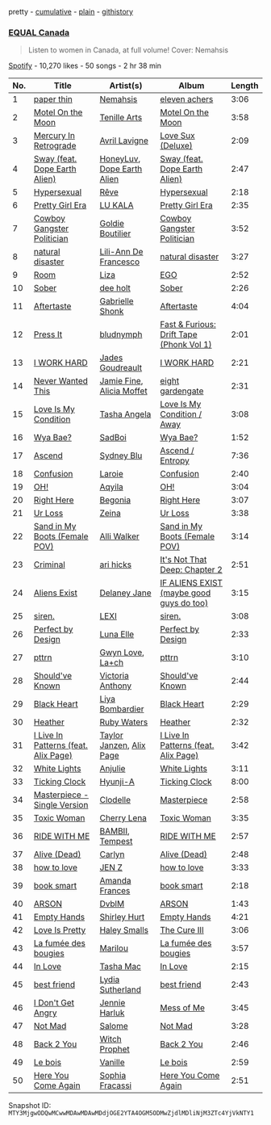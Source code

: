 pretty - [cumulative](/playlists/cumulative/37i9dQZF1DX3vtLopew4fC.md) - [plain](/playlists/plain/37i9dQZF1DX3vtLopew4fC) - [githistory](https://github.githistory.xyz/mackorone/spotify-playlist-archive/blob/main/playlists/plain/37i9dQZF1DX3vtLopew4fC)

### [EQUAL Canada](https://open.spotify.com/playlist/37i9dQZF1DX3vtLopew4fC)

> Listen to women in Canada, at full volume! Cover: Nemahsis

[Spotify](https://open.spotify.com/user/spotify) - 10,270 likes - 50 songs - 2 hr 38 min

| No. | Title | Artist(s) | Album | Length |
|---|---|---|---|---|
| 1 | [paper thin](https://open.spotify.com/track/4NevvmFYtCLxRvhAcNVhOB) | [Nemahsis](https://open.spotify.com/artist/3IoGpeLyopeqGwiD4Nnt1f) | [eleven achers](https://open.spotify.com/album/5D2AToXPxIC5cBdbdOXHsM) | 3:06 |
| 2 | [Motel On the Moon](https://open.spotify.com/track/1s6081YVpuKRS4cZp5zyne) | [Tenille Arts](https://open.spotify.com/artist/0gSAxSvAApQc71cTpoXDFu) | [Motel On the Moon](https://open.spotify.com/album/6Pbmoox4o7GVCyQDkgOWaX) | 3:58 |
| 3 | [Mercury In Retrograde](https://open.spotify.com/track/5myAAZYPPELEl2aiGoW0sx) | [Avril Lavigne](https://open.spotify.com/artist/0p4nmQO2msCgU4IF37Wi3j) | [Love Sux \(Deluxe\)](https://open.spotify.com/album/6RmbogR9qpWasS4ZNa7cuK) | 2:09 |
| 4 | [Sway \(feat\. Dope Earth Alien\)](https://open.spotify.com/track/0KgDKuaHnbZOzz8adnnfxd) | [HoneyLuv](https://open.spotify.com/artist/1sl3gVNz3Nxd4poA8f76sl), [Dope Earth Alien](https://open.spotify.com/artist/2wajUFt1bQDrz8A73tQrkN) | [Sway \(feat\. Dope Earth Alien\)](https://open.spotify.com/album/5TFBzrKDfvyAfqfkWiqETf) | 2:47 |
| 5 | [Hypersexual](https://open.spotify.com/track/1E4xwLdAIpyfiwvu4GKgTc) | [Rêve](https://open.spotify.com/artist/06vEAqcicwoSBw85e8biJx) | [Hypersexual](https://open.spotify.com/album/4Tvc60Tmm2H1gqVJFgkK92) | 2:18 |
| 6 | [Pretty Girl Era](https://open.spotify.com/track/3w6JB9UckmYZBn4Tsq2kpM) | [LU KALA](https://open.spotify.com/artist/5R1cUyk9ysrruOo4ErpGjg) | [Pretty Girl Era](https://open.spotify.com/album/6G32ymoo3YjIUKVMGIKJUY) | 2:35 |
| 7 | [Cowboy Gangster Politician](https://open.spotify.com/track/3imw8kF7wpq1oxYqHw4COo) | [Goldie Boutilier](https://open.spotify.com/artist/392WuM1Yb4QRI0GG4epyn5) | [Cowboy Gangster Politician](https://open.spotify.com/album/1qdHYrgw9RqJJ6AzBDelnc) | 3:52 |
| 8 | [natural disaster](https://open.spotify.com/track/3Hr1xXijRLlKRUJl94QNxQ) | [Lili\-Ann De Francesco](https://open.spotify.com/artist/5oWPqJjzXP3A0RCsASbEbA) | [natural disaster](https://open.spotify.com/album/7hpW9IBCs3sYzD6L6AhOr4) | 3:27 |
| 9 | [Room](https://open.spotify.com/track/35wU3ihUZ1RnFPW1Q5NGvT) | [Liza](https://open.spotify.com/artist/7CeUn1UNtIFSZIIBNXV8jk) | [EGO](https://open.spotify.com/album/6s7rkUQ60j8BI4CGDgmxBZ) | 2:52 |
| 10 | [Sober](https://open.spotify.com/track/577ctFaEJqAL9gdo2Gx63x) | [dee holt](https://open.spotify.com/artist/4PGmuxahHxpeLAGrR6ygKL) | [Sober](https://open.spotify.com/album/6i3ypMIWdzE0YeFHw84Yh9) | 2:26 |
| 11 | [Aftertaste](https://open.spotify.com/track/5GKjhaWuwqihFMFrkDvaSH) | [Gabrielle Shonk](https://open.spotify.com/artist/5Vj7LABYdzz3ZBt1EhDIoQ) | [Aftertaste](https://open.spotify.com/album/3iO7HUJINMe5sefNeXTNYB) | 4:04 |
| 12 | [Press It](https://open.spotify.com/track/3y71AHtNzmdBOLuUFz9buu) | [bludnymph](https://open.spotify.com/artist/7GwwoezwdbKvUaNgtg51pX) | [Fast & Furious: Drift Tape \(Phonk Vol 1\)](https://open.spotify.com/album/1XJGiLPpejKHhzovCVpQUY) | 2:01 |
| 13 | [I WORK HARD](https://open.spotify.com/track/6dq3CmViOjZMo6w3LTP9F3) | [Jades Goudreault](https://open.spotify.com/artist/1LFfKkCrn95l1ZuxCNa3yN) | [I WORK HARD](https://open.spotify.com/album/2rlKx83o6Wt4QOAYFn6Nkd) | 2:21 |
| 14 | [Never Wanted This](https://open.spotify.com/track/1OayqR9ZUXeGJvUbKdeoaR) | [Jamie Fine](https://open.spotify.com/artist/4uwJ3NRArTb8VlKbuAFyFG), [Alicia Moffet](https://open.spotify.com/artist/5ph9A8j6xyDlLNZTqYgNV1) | [eight gardengate](https://open.spotify.com/album/4544NYUPO0Rafsdk4ctFr6) | 2:31 |
| 15 | [Love Is My Condition](https://open.spotify.com/track/7JMIWkV5UaYvXFjNk0Dw0B) | [Tasha Angela](https://open.spotify.com/artist/55icKM7WkjXWnyfvCTlqbk) | [Love Is My Condition / Away](https://open.spotify.com/album/5Yyqtdm1bLpOij6ISgvG8K) | 3:08 |
| 16 | [Wya Bae?](https://open.spotify.com/track/0W7CJpqHpFj5j7lqQXtT4M) | [SadBoi](https://open.spotify.com/artist/7kpAW7boBJFRFCMydZpjUd) | [Wya Bae?](https://open.spotify.com/album/1YDPIDKH7w6OsB7klLA75n) | 1:52 |
| 17 | [Ascend](https://open.spotify.com/track/5npjPPmvxzqb7EFYTzxf9p) | [Sydney Blu](https://open.spotify.com/artist/2Js5903erwUWbAijR6A8rb) | [Ascend / Entropy](https://open.spotify.com/album/2Yq9TefvZ8BMe4ljeHN2GJ) | 7:36 |
| 18 | [Confusion](https://open.spotify.com/track/0wmW0tIDipCHcQBBby752J) | [Laroie](https://open.spotify.com/artist/3vm1wp0nCMQSIaPVT6f0IY) | [Confusion](https://open.spotify.com/album/09RQ4uTviVbiX9q7DdPnMW) | 2:40 |
| 19 | [OH!](https://open.spotify.com/track/5QjNvFDIXUP5et1Ffa5gMt) | [Aqyila](https://open.spotify.com/artist/4cXLEhsZ1W4T6qBiDYVih4) | [OH!](https://open.spotify.com/album/3znMb5hi0ebhlOkunIcVWl) | 3:04 |
| 20 | [Right Here](https://open.spotify.com/track/3FnKaZ46ugABYhf5ONm1GZ) | [Begonia](https://open.spotify.com/artist/4imuw38jkxPpTDqeMZDZD6) | [Right Here](https://open.spotify.com/album/0KwZZngR8ey7uP5b2hZbvA) | 3:07 |
| 21 | [Ur Loss](https://open.spotify.com/track/3rvnZ6pD9XiYeoTpZYTqNK) | [Zeina](https://open.spotify.com/artist/2saNOYtb2v8aXMmezcwAiI) | [Ur Loss](https://open.spotify.com/album/3l5IDzNQrprO11pT86fP5o) | 3:38 |
| 22 | [Sand in My Boots \(Female POV\)](https://open.spotify.com/track/3NoY2XJyHcfwYcg5bQc1Xu) | [Alli Walker](https://open.spotify.com/artist/7nspbN0Rr5jTKLOqJoUnPj) | [Sand in My Boots \(Female POV\)](https://open.spotify.com/album/4HDBdRqh0NpSR4KG3dsp8V) | 3:14 |
| 23 | [Criminal](https://open.spotify.com/track/0eqYmHAtWbKPfoxeXw3SU8) | [ari hicks](https://open.spotify.com/artist/7kBSIXnl2HuGLcA0RZ8T9Z) | [It's Not That Deep: Chapter 2](https://open.spotify.com/album/4i06nqYSuYsLIqQiEssDSA) | 2:51 |
| 24 | [Aliens Exist](https://open.spotify.com/track/4Zfiau7NERDLAjVp7dbOUo) | [Delaney Jane](https://open.spotify.com/artist/3fuxStOqQv8TiytHeuGiE8) | [IF ALIENS EXIST \(maybe good guys do too\)](https://open.spotify.com/album/4mAXaavqpTXUq9Q0FD7iMs) | 3:15 |
| 25 | [siren.](https://open.spotify.com/track/0ndwpjNJlc3WFIzielywlP) | [LEXI](https://open.spotify.com/artist/5TShnsQaX1NRevO8uYan0d) | [siren.](https://open.spotify.com/album/6KsawiyHHpyHxfexVhxABb) | 3:08 |
| 26 | [Perfect by Design](https://open.spotify.com/track/7peZkgbL1ifNIRLvashgIz) | [Luna Elle](https://open.spotify.com/artist/76FMyQJ8BGZA762QQc0X8Q) | [Perfect by Design](https://open.spotify.com/album/1RPyUCPXm3MfjSBWdYrmIa) | 2:33 |
| 27 | [pttrn](https://open.spotify.com/track/23Ei3Ke7nXBY2UWBt0LPbA) | [Gwyn Love](https://open.spotify.com/artist/4o5ZquVPYCsS90FQYPkGzN), [La+ch](https://open.spotify.com/artist/22w0Xg5kpu5simeHw3afNG) | [pttrn](https://open.spotify.com/album/5klPMprjWhKwYkkbExPg6M) | 3:10 |
| 28 | [Should've Known](https://open.spotify.com/track/4nresNbETCAa88JrG8uK9e) | [Victoria Anthony](https://open.spotify.com/artist/0x0iGXZc5qI9edbL1qNCdx) | [Should've Known](https://open.spotify.com/album/3miEwxBcJvBLqda3nwhSXD) | 2:44 |
| 29 | [Black Heart](https://open.spotify.com/track/4eamcX2SUv5DmvhkBa3CvT) | [Liya Bombardier](https://open.spotify.com/artist/5Mpu0Q3NtAKnagP9pUJrxk) | [Black Heart](https://open.spotify.com/album/2B4r5TR5EwtAz7ga5mBXCx) | 2:29 |
| 30 | [Heather](https://open.spotify.com/track/1GynnHe7NkKNKNTJWaWad4) | [Ruby Waters](https://open.spotify.com/artist/5ybU1P0ufoGH5CMclUKebd) | [Heather](https://open.spotify.com/album/3KMpJb5l1BWnhOjl9fkvHH) | 2:32 |
| 31 | [I Live In Patterns \(feat\. Alix Page\)](https://open.spotify.com/track/7LDHQfiTWtQ4VMJA1Cm7Vv) | [Taylor Janzen](https://open.spotify.com/artist/3rTVTBOBT7NPgXtI5oWyxc), [Alix Page](https://open.spotify.com/artist/7hp6PmppZj6iiolLVT4iEZ) | [I Live In Patterns \(feat\. Alix Page\)](https://open.spotify.com/album/1F97dMZ1k8BwYp9H9bNswN) | 3:42 |
| 32 | [White Lights](https://open.spotify.com/track/3M7SVSK8CzNqjPB2lYczHf) | [Anjulie](https://open.spotify.com/artist/4DTbdShHu2RPYEEMUp2XWV) | [White Lights](https://open.spotify.com/album/0KIyjnOKQYx2W0Ho9ixvlZ) | 3:11 |
| 33 | [Ticking Clock](https://open.spotify.com/track/14fODZduhUPm2b164sNf8Y) | [Hyunji\-A](https://open.spotify.com/artist/6LL2gqtRfPs9VFk8yWc3W6) | [Ticking Clock](https://open.spotify.com/album/5TyVbXXFXmA2icxXPzUDMQ) | 8:00 |
| 34 | [Masterpiece \- Single Version](https://open.spotify.com/track/1yywuGqmXkLlEImqN1TC7z) | [Clodelle](https://open.spotify.com/artist/2Uzlt5clQAaXysQYGtrMGt) | [Masterpiece](https://open.spotify.com/album/5nV4B6kwG9H2CTpFNfXaSy) | 2:58 |
| 35 | [Toxic Woman](https://open.spotify.com/track/1pI42AKwWb3rD6nHBZfNMv) | [Cherry Lena](https://open.spotify.com/artist/0vkN6Ib0aW335dFCf4iWNo) | [Toxic Woman](https://open.spotify.com/album/2yAF5qXPvubgWgXVH3mw72) | 3:35 |
| 36 | [RIDE WITH ME](https://open.spotify.com/track/1TJOIVjPHbnqloF9pvDOf6) | [BAMBII](https://open.spotify.com/artist/6kf69CwzgodrETRgzcjX95), [Tempest](https://open.spotify.com/artist/2FBvlvG5TL6SPA2tCLiusa) | [RIDE WITH ME](https://open.spotify.com/album/5tY1nlCQNEqmtXmTxgblRc) | 2:57 |
| 37 | [Alive \(Dead\)](https://open.spotify.com/track/62LLpSANhskaa0cT8eB5um) | [Carlyn](https://open.spotify.com/artist/12D87T2sauvafmdyGDhu87) | [Alive \(Dead\)](https://open.spotify.com/album/5n7uxKwv8p0zKXJ3zG2Pfj) | 2:48 |
| 38 | [how to love](https://open.spotify.com/track/0yo9larsomF52ozr81jCEm) | [JEN Z](https://open.spotify.com/artist/1fqQGhjVuevPcROlYKzn4b) | [how to love](https://open.spotify.com/album/6IYXm4IxC9QYNoYGwFIbWD) | 3:33 |
| 39 | [book smart](https://open.spotify.com/track/2vHCeqpT39PPz5mQpgcUKR) | [Amanda Frances](https://open.spotify.com/artist/6V82eQJQpNG2w6e5Hsg8PK) | [book smart](https://open.spotify.com/album/6XXlNzM406GM443x9nTojp) | 2:18 |
| 40 | [ARSON](https://open.spotify.com/track/027OmV1oELQFOPuD0UdjtD) | [DvblM](https://open.spotify.com/artist/2MUXp2OoYU1py0PRSxbn7B) | [ARSON](https://open.spotify.com/album/39nsXWXJSt2ZhiEbzD7qCh) | 1:43 |
| 41 | [Empty Hands](https://open.spotify.com/track/18vqU2qFGKhbtjXLUivJdV) | [Shirley Hurt](https://open.spotify.com/artist/0yVyy0jaHPJex2snbCJj0B) | [Empty Hands](https://open.spotify.com/album/6z88uxD3m9LV5nEpsJATG3) | 4:21 |
| 42 | [Love Is Pretty](https://open.spotify.com/track/7BNTNTROdvD0b1nnnzv28z) | [Haley Smalls](https://open.spotify.com/artist/5uTsMjH1CdE81ncmOnE4WY) | [The Cure III](https://open.spotify.com/album/4n2zhqObFmqPuPvN0Vispv) | 3:06 |
| 43 | [La fumée des bougies](https://open.spotify.com/track/7IsofhSconuBgXO2cvpbVL) | [Marilou](https://open.spotify.com/artist/502LJ9OJfK5m2p1CGDx8vf) | [La fumée des bougies](https://open.spotify.com/album/0s5d7SHgMqa5EJlz24vsLp) | 3:57 |
| 44 | [In Love](https://open.spotify.com/track/30me56RUdESaE3wRD4sBKH) | [Tasha Mac](https://open.spotify.com/artist/2kZVyiRZ7W3bELWzLWD8PC) | [In Love](https://open.spotify.com/album/6Oz3FlOiQkQpcuwQaicra8) | 2:15 |
| 45 | [best friend](https://open.spotify.com/track/6GRNP0lqjn7K4bf13wjsih) | [Lydia Sutherland](https://open.spotify.com/artist/7DgQFc0bdKC4LcyAPy6gyW) | [best friend](https://open.spotify.com/album/7LL8SvIHJnyKvo1D155Tsb) | 2:43 |
| 46 | [I Don't Get Angry](https://open.spotify.com/track/0sjvBhrVDXOFJs0vQKPF46) | [Jennie Harluk](https://open.spotify.com/artist/2nik10Ty0mtiWMAL6bTFWw) | [Mess of Me](https://open.spotify.com/album/4aVaSlC3YBVgjIeeUsH6OP) | 3:45 |
| 47 | [Not Mad](https://open.spotify.com/track/2LSLOF95FlWBCvHauAEU7e) | [Salome](https://open.spotify.com/artist/5DxbeMKmMhAE6j80lDhUxq) | [Not Mad](https://open.spotify.com/album/5kCujf0HXNP9lLnSzznIiU) | 3:28 |
| 48 | [Back 2 You](https://open.spotify.com/track/5CbsmW5XvsBFlQEW9EthlU) | [Witch Prophet](https://open.spotify.com/artist/5AkXlAsYDGWVZIYOhboeSM) | [Back 2 You](https://open.spotify.com/album/6XzFYeKIsoDOdgjaAVhA66) | 2:46 |
| 49 | [Le bois](https://open.spotify.com/track/48rln9BcoGPT5WlLzns2FP) | [Vanille](https://open.spotify.com/artist/3tHAfDZrW7zR6hXd4FzWWn) | [Le bois](https://open.spotify.com/album/485Zc5MM4peA0rQQzLCAiC) | 2:59 |
| 50 | [Here You Come Again](https://open.spotify.com/track/2G4d3c2UzPOMdV2MZsrNFc) | [Sophia Fracassi](https://open.spotify.com/artist/7MPa3OSyGyLNq9CedDr2LT) | [Here You Come Again](https://open.spotify.com/album/6fZISlxdQZs9Kd4bc8ZdAY) | 2:51 |

Snapshot ID: `MTY3MjgwODQwMCwwMDAwMDAwMDdjOGE2YTA4OGM5ODMwZjdlMDliNjM3ZTc4YjVkNTY1`

